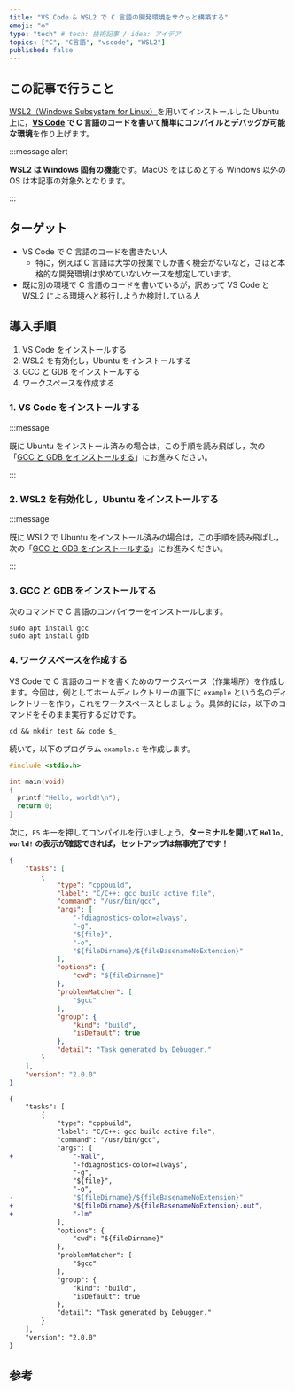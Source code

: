 ```yaml
---
title: "VS Code & WSL2 で C 言語の開発環境をサクッと構築する"
emoji: "⚙"
type: "tech" # tech: 技術記事 / idea: アイデア
topics: ["C", "C言語", "vscode", "WSL2"]
published: false
---
```


## この記事で行うこと

[WSL2（Windows Subsystem for Linux）]()を用いてインストールした Ubuntu 上に，**[VS Code]() で C 言語のコードを書いて簡単にコンパイルとデバッグが可能な環境**を作り上げます。

:::message alert

**WSL2 は Windows 固有の機能**です。MacOS をはじめとする Windows 以外の OS は本記事の対象外となります。

:::

## ターゲット

- VS Code で C 言語のコードを書きたい人
  - 特に，例えば C 言語は大学の授業でしか書く機会がないなど，さほど本格的な開発環境は求めていないケースを想定しています。
- 既に別の環境で C 言語のコードを書いているが，訳あって VS Code と WSL2 による環境へと移行しようか検討している人

## 導入手順

1. VS Code をインストールする
2. WSL2 を有効化し，Ubuntu をインストールする
3. GCC と GDB をインストールする
4. ワークスペースを作成する

### 1. VS Code をインストールする

:::message

既に Ubuntu をインストール済みの場合は，この手順を読み飛ばし，次の「[GCC と GDB をインストールする](#2.-wsl2-を有効化し，ubuntu-をインストールする)」にお進みください。

:::

### 2. WSL2 を有効化し，Ubuntu をインストールする

:::message

既に WSL2 で Ubuntu をインストール済みの場合は，この手順を読み飛ばし，次の「[GCC と GDB をインストールする](#3.-gcc-と-gdb-をインストールする)」にお進みください。

:::

### 3. GCC と GDB をインストールする

次のコマンドで C 言語のコンパイラーをインストールします。

```
sudo apt install gcc
sudo apt install gdb
```

### 4. ワークスペースを作成する

VS Code で C 言語のコードを書くためのワークスペース（作業場所）を作成します。今回は，例としてホームディレクトリーの直下に `example` という名のディレクトリーを作り，これをワークスペースとしましょう。具体的には，以下のコマンドをそのまま実行するだけです。

```
cd && mkdir test && code $_
```

続いて，以下のプログラム `example.c` を作成します。

```c:example.c
#include <stdio.h>

int main(void)
{
  printf("Hello, world!\n");
  return 0;
}
```

次に，`F5` キーを押してコンパイルを行いましょう。**ターミナルを開いて `Hello, world!` の表示が確認できれば，セットアップは無事完了です！**

```json:tasks.json
{
    "tasks": [
        {
            "type": "cppbuild",
            "label": "C/C++: gcc build active file",
            "command": "/usr/bin/gcc",
            "args": [
                "-fdiagnostics-color=always",
                "-g",
                "${file}",
                "-o",
                "${fileDirname}/${fileBasenameNoExtension}"
            ],
            "options": {
                "cwd": "${fileDirname}"
            },
            "problemMatcher": [
                "$gcc"
            ],
            "group": {
                "kind": "build",
                "isDefault": true
            },
            "detail": "Task generated by Debugger."
        }
    ],
    "version": "2.0.0"
}
```

```diff json:tasks.json
{
    "tasks": [
        {
            "type": "cppbuild",
            "label": "C/C++: gcc build active file",
            "command": "/usr/bin/gcc",
            "args": [
+               "-Wall",
                "-fdiagnostics-color=always",
                "-g",
                "${file}",
                "-o",
-               "${fileDirname}/${fileBasenameNoExtension}"
+               "${fileDirname}/${fileBasenameNoExtension}.out",
+               "-lm"
            ],
            "options": {
                "cwd": "${fileDirname}"
            },
            "problemMatcher": [
                "$gcc"
            ],
            "group": {
                "kind": "build",
                "isDefault": true
            },
            "detail": "Task generated by Debugger."
        }
    ],
    "version": "2.0.0"
}
```

## 参考
